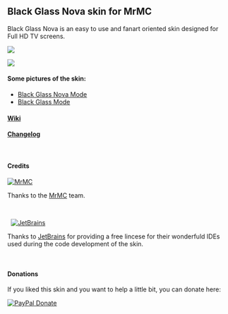 ## Black Glass Nova skin for MrMC
Black Glass Nova is an easy to use and fanart oriented skin designed for Full HD TV screens.

![](https://github.com/Tgxcorporation/skin.blackglassnova/raw/jarvis-mrmc/screenshots/screenshot01.jpg)

![](https://i.imgur.com/fswAmrp.jpg)

#### Some pictures of the skin:
- [Black Glass Nova Mode](https://github.com/Tgxcorporation/skin.blackglassnova/wiki/Screenshots-BGN)
- [Black Glass Mode](https://github.com/Tgxcorporation/skin.blackglassnova/wiki/Screenshots-BG)

#### [Wiki](https://github.com/Tgxcorporation/skin.blackglassnova/wiki)

#### [Changelog](https://github.com/Tgxcorporation/skin.blackglassnova/blob/jarvis-mrmc/changelog.txt)

&nbsp;
#### Credits

[![MrMC](https://github.com/Tgxcorporation/skin.blackglassnova/blob/jarvis-mrmc/media/mrmc.png?raw=true)](https://mrmc.tv)

Thanks to the [MrMC](https://mrmc.tv) team.

&nbsp;

&nbsp;&nbsp;[![JetBrains](https://github.com/Tgxcorporation/skin.blackglassnova/blob/jarvis-mrmc/media/jetbrains.png?raw=true)](https://www.jetbrains.com)

Thanks to [JetBrains](https://www.jetbrains.com) for providing a free lincese for their wonderfuld IDEs used during the code development of the skin.

&nbsp;
#### Donations
If you liked this skin and you want to help a little bit, you can donate here:

[![PayPal Donate](https://www.paypal.com/en_US/i/btn/x-click-but04.gif)](https://www.paypal.com/cgi-bin/webscr?cmd=_donations&business=BQTJSRCZ8GWHY&lc=US&item_name=Skins%20by%20Tgx%20for%20MrMC%20Entertainment%20Center&item_number=MrMC&currency_code=EUR&bn=PP%2dDonationsBF%3abtn_donate_SM%2egif%3aNonHosted)
